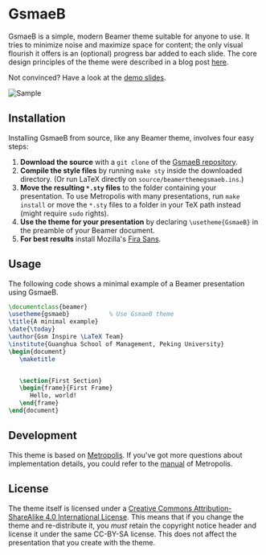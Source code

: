 # GsmaeB

GsmaeB is a simple, modern Beamer theme suitable for anyone to use. It tries to minimize noise and maximize space for
content; the only visual flourish it offers is an (optional) progress bar added to each slide. The core design
principles of the theme were described in a blog post
[here](http://bloerg.net/2014/09/20/a-modern-beamer-theme.html).

Not convinced? Have a look at the [demo slides][].

![Sample](https://gsminspire.com/wp-content/uploads/2021/08/gsmaeb_screenshot.png)

## Installation

Installing GsmaeB from source, like any Beamer theme, involves four easy steps:

1. **Download the source** with a `git clone` of the [GsmaeB repository](https://github.com/yongzhengqi/gsmaeb).
2. **Compile the style files** by running `make sty` inside the downloaded directory. (Or run LaTeX directly
   on `source/beamerthemegsmaeb.ins`.)
3. **Move the resulting `*.sty` files** to the folder containing your presentation. To use Metropolis with many
   presentations, run `make install`
   or move the `*.sty` files to a folder in your TeX path instead (might require
   `sudo` rights).
4. **Use the theme for your presentation** by declaring `\usetheme{GsmaeB}` in the preamble of your Beamer document.
5. **For best results** install Mozilla's [Fira Sans](https://github.com/bBoxType/FiraSans).

## Usage

The following code shows a minimal example of a Beamer presentation using GsmaeB.

```latex
\documentclass{beamer}
\usetheme{gsmaeb}           % Use GsmaeB theme
\title{A minimal example}
\date{\today}
\author{Gsm Inspire \LaTeX Team}
\institute{Guanghua School of Management, Peking University}
\begin{document}
   \maketitle


   \section{First Section}
   \begin{frame}{First Frame}
      Hello, world!
   \end{frame}
\end{document}
```

## Development

This theme is based on [Metropolis](https://github.com/matze/mtheme). If you've got more questions about implementation
details, you could refer to the [manual][] of Metropolis.

## License

The theme itself is licensed under
a [Creative Commons Attribution-ShareAlike 4.0 International License](http://creativecommons.org/licenses/by-sa/4.0/).
This means that if you change the theme and re-distribute it, you *must* retain the copyright notice header and license
it under the same CC-BY-SA license. This does not affect the presentation that you create with the theme.


[demo slides]: http://mirrors.ctan.org/macros/latex/contrib/beamer-contrib/themes/metropolis/demo/demo.pdf

[manual]: http://mirrors.ctan.org/macros/latex/contrib/beamer-contrib/themes/metropolis/doc/metropolistheme.pdf

[CTAN]: http://ctan.org/pkg/beamertheme-metropolis
